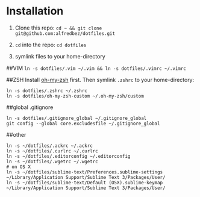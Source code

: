 # Installation

1. Clone this repo: `cd ~ && git clone git@github.com:alfredbez/dotfiles.git`

1. `cd` into the repo: `cd dotfiles`

1. symlink files to your home-directory

##VIM
`ln -s dotfiles/.vim ~/.vim && ln -s dotfiles/.vimrc ~/.vimrc`

##ZSH
Install [oh-my-zsh](https://github.com/robbyrussell/oh-my-zsh) first.
Then symlink `.zshrc` to your home-directory:
````
ln -s dotfiles/.zshrc ~/.zshrc
ln -s dotfiles/oh-my-zsh-custom ~/.oh-my-zsh/custom
````

##global .gitignore
````
ln -s dotfiles/.gitignore_global ~/.gitignore_global
git config --global core.excludesfile ~/.gitignore_global
````

##other

````
ln -s ~/dotfiles/.ackrc ~/.ackrc
ln -s ~/dotfiles/.curlrc ~/.curlrc
ln -s ~/dotfiles/.editorconfig ~/.editorconfig
ln -s ~/dotfiles/.wgetrc ~/.wgetrc
# on OS X
ln -s ~/dotfiles/sublime-text/Preferences.sublime-settings ~/Library/Application Support/Sublime Text 3/Packages/User/
ln -s ~/dotfiles/sublime-text/Default (OSX).sublime-keymap ~/Library/Application Support/Sublime Text 3/Packages/User/
````
